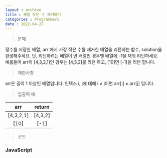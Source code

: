 ```yaml
---
layout : archive
title : 제일 작은 수 제거하기
categories : Programmers
date : 2022-04-27
---
```

> 문제<br>

정수를 저장한 배열, arr 에서 가장 작은 수를 제거한 배열을 리턴하는 함수, solution을 완성해주세요. 단, 리턴하려는 배열이 빈 배열인 경우엔 배열에 -1을 채워 리턴하세요. 예를들어 arr이 [4,3,2,1]인 경우는 [4,3,2]를 리턴 하고, [10]면 [-1]을 리턴 합니다.

> 제한사항<br>

arr은 길이 1 이상인 배열입니다.
인덱스 i, j에 대해 i ≠ j이면 arr[i] ≠ arr[j] 입니다.

> 입출력 예<br>

|arr|return|
|:--:|:--:|
|[4,3,2,1]|[4,3,2]|
|[10]|[-1]|

> 코드
### JavaScript

<script src="https://gist.github.com/kwontaehoon/dbff2e25d90468fe27663bfce4ad31fc.js"></script>